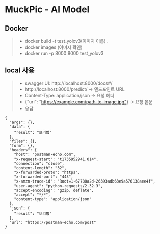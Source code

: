 # MuckPic - AI Model

## Docker
> - docker build -t test_yolov3(이미지 이름) .
> - docker images (이미지 확인)
> - docker run -p 8000:8000 test_yolov3

## local 사용
> - swagger UI: http://localhost:8000/docs#/
> - http://localhost:8000/predict/ -> 엔드포인트 URL
> - Content-Type: application/json -> 요청 헤더
> - {"url": "https://example.com/path-to-image.jpg"} -> 요청 본문
> - 응답
```
{
  "args": {},
  "data": {
    "result": "보리밥"
  },
  "files": {},
  "form": {},
  "headers": {
    "host": "postman-echo.com",
    "x-request-start": "t1735952941.014",
    "connection": "close",
    "content-length": "32",
    "x-forwarded-proto": "https",
    "x-forwarded-port": "443",
    "x-amzn-trace-id": "Root=1-67788a2d-26393adb63e9a576138aee4f",
    "user-agent": "python-requests/2.32.3",
    "accept-encoding": "gzip, deflate",
    "accept": "*/*",
    "content-type": "application/json"
  },
  "json": {
    "result": "보리밥"
  },
  "url": "https://postman-echo.com/post"
}
```

